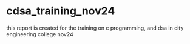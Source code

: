 # cdsa_training_nov24
this  report is created for the training on c programming, and dsa in city engineering college nov24
